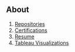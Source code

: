 ## About

1. [Repositories](https://roheetnarayanan.github.io/repo)
2. [Certifications](https://roheetnarayanan.github.io/Certifications)
3. [Resume]()
4. [Tableau Visualizations](https://roheetnarayanan.github.io/tableau-viz)






